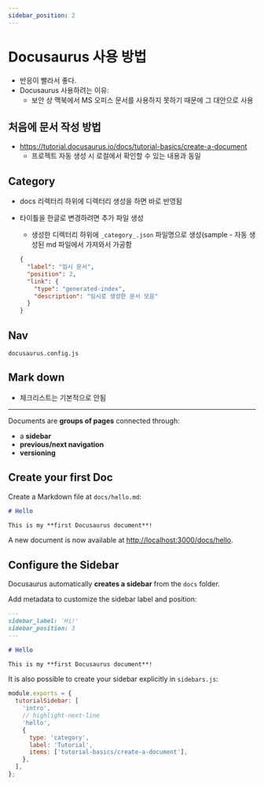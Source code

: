 ```yaml
---
sidebar_position: 2
---
```

# Docusaurus 사용 방법

- 반응이 빨라서 좋다.
- Docusaurus 사용하려는 이유:
  - 보안 상 맥북에서 MS 오피스 문서를 사용하지 못하기 때문에 그 대안으로 사용

## 처음에 문서 작성 방법

- https://tutorial.docusaurus.io/docs/tutorial-basics/create-a-document
  - 프로젝트 자동 생성 시 로컬에서 확인할 수 있는 내용과 동일

## Category

- docs 리렉터리 하위에 디렉터리 생성을 하면 바로 반영됨
- 타이틀을 한글로 변경하려면 추가 파일 생성

  - 생성한 디렉터리 하위에  `_category_.json` 파일명으로 생성(sample - 자동 생성된 md 파일에서 가져와서 가공함

  ```json
  {
    "label": "임시 문서",
    "position": 2,
    "link": {
      "type": "generated-index",
      "description": "임시로 생성한 문서 모음"
    }
  }
  ```

## Nav

`docusaurus.config.js`

## Mark down

- 체크리스트는 기본적으로 안됨

---

Documents are **groups of pages** connected through:

- a **sidebar**
- **previous/next navigation**
- **versioning**

## Create your first Doc

Create a Markdown file at `docs/hello.md`:

```md
# Hello

This is my **first Docusaurus document**!
```

A new document is now available at [http://localhost:3000/docs/hello](http://localhost:3000/docs/hello).

## Configure the Sidebar

Docusaurus automatically **creates a sidebar** from the `docs` folder.

Add metadata to customize the sidebar label and position:

```md
---
sidebar_label: 'Hi!'
sidebar_position: 3
---

# Hello

This is my **first Docusaurus document**!
```

It is also possible to create your sidebar explicitly in `sidebars.js`:

```js
module.exports = {
  tutorialSidebar: [
    'intro',
    // highlight-next-line
    'hello',
    {
      type: 'category',
      label: 'Tutorial',
      items: ['tutorial-basics/create-a-document'],
    },
  ],
};
```
